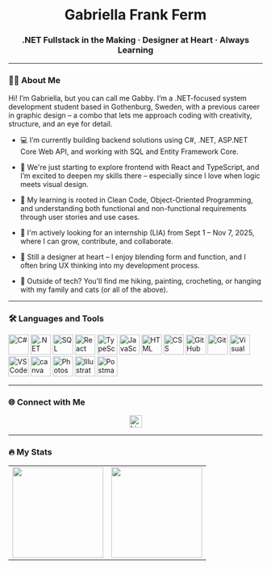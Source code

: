 <h1 align="center">Gabriella Frank Ferm</h1>
<h3 align="center">.NET Fullstack in the Making · Designer at Heart · Always Learning</h3>

---

### 👩‍💻 About Me
<p align="left">
Hi! I’m Gabriella, but you can call me Gabby. I’m a .NET-focused system development student based in Gothenburg, Sweden, with a previous career in graphic design – a combo that lets me approach coding with creativity, structure, and an eye for detail.

- 💻 I’m currently building backend solutions using C#, .NET, ASP.NET Core Web API, and working with SQL and Entity Framework Core.

- 🎯 We're just starting to explore frontend with React and TypeScript, and I’m excited to deepen my skills there – especially since I love when logic meets visual design.

- 🧠 My learning is rooted in Clean Code, Object-Oriented Programming, and understanding both functional and non-functional requirements through user stories and use cases.

- 🚀 I'm actively looking for an internship (LIA) from Sept 1 – Nov 7, 2025, where I can grow, contribute, and collaborate.

-  🎨 Still a designer at heart – I enjoy blending form and function, and I often bring UX thinking into my development process.

- 🌿 Outside of tech? You'll find me hiking, painting, crocheting, or hanging with my family and cats (or all of the above).

</p>

---

### 🛠 Languages and Tools
<div align="left"> 
  <img src="https://cdn.jsdelivr.net/gh/devicons/devicon/icons/csharp/csharp-original.svg" height="40" alt="C#" />
  <img src="https://cdn.jsdelivr.net/gh/devicons/devicon/icons/dot-net/dot-net-plain-wordmark.svg" height="40" alt=".NET" />
  <img src="https://cdn.jsdelivr.net/gh/devicons/devicon/icons/sqlite/sqlite-original.svg" height="40" alt="SQL" />
  <img src="https://cdn.jsdelivr.net/gh/devicons/devicon/icons/react/react-original.svg" height="40" alt="React" />
  <img src="https://cdn.jsdelivr.net/gh/devicons/devicon/icons/typescript/typescript-original.svg" height="40" alt="TypeScript" />
  <img src="https://cdn.jsdelivr.net/gh/devicons/devicon/icons/javascript/javascript-original.svg" height="40" alt="JavaScript" />
  <img src="https://cdn.jsdelivr.net/gh/devicons/devicon/icons/html5/html5-original.svg" height="40" alt="HTML" />
  <img src="https://cdn.jsdelivr.net/gh/devicons/devicon/icons/css3/css3-original.svg" height="40" alt="CSS" />
  <img src="https://cdn.jsdelivr.net/gh/devicons/devicon/icons/github/github-original.svg" height="40" alt="GitHub" />
  <img src="https://cdn.jsdelivr.net/gh/devicons/devicon/icons/git/git-original.svg" height="40" alt="Git" />
  <img src="https://cdn.jsdelivr.net/gh/devicons/devicon/icons/visualstudio/visualstudio-plain.svg" height="40" alt="Visual Studio" />
  <img src="https://cdn.jsdelivr.net/gh/devicons/devicon/icons/vscode/vscode-original.svg" height="40" alt="VS Code" />
  <img src="https://cdn.jsdelivr.net/gh/devicons/devicon/icons/canva/canva-original.svg" height="40" alt="canva logo" />
  <img src="https://cdn.jsdelivr.net/gh/devicons/devicon/icons/photoshop/photoshop-plain.svg" height="40" alt="Photoshop" />
  <img src="https://cdn.jsdelivr.net/gh/devicons/devicon/icons/illustrator/illustrator-plain.svg" height="40" alt="Illustrator" />
  <img src="https://www.vectorlogo.zone/logos/getpostman/getpostman-icon.svg" height="40" alt="Postman logo" />
</div>

---

### 🌐 Connect with Me
<div align="center">
  <a href="https://www.linkedin.com/in/gabriella-frank-ferm-75aa10291/" target="_blank">
    <img src="https://img.shields.io/static/v1?message=LinkedIn&logo=linkedin&label=&color=0077B5&logoColor=white&labelColor=&style=for-the-badge" height="25" alt="LinkedIn" />
  </a>
</div>

---

### 🔥 My Stats  

<div align="center">
  <table>
    <tr>
      <td>
        <img src="https://github-readme-stats.vercel.app/api?username=GabbyFerm&show_icons=true&theme=dark" height="180px"/>
      </td>
      <td>
        <img src="https://github-readme-stats.vercel.app/api/top-langs/?username=GabbyFerm&layout=compact&theme=dark" height="180px"/>
      </td>
    </tr>
  </table>
</div>

